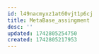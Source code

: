 ```yaml
---
id: l49nacmyxz1at60vjt1p6cj
title: MetaBase_assingment
desc: ''
updated: 1742805254750
created: 1742805217953
---
```

